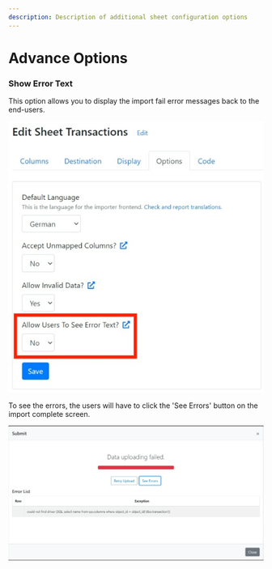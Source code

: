 ```yaml
---
description: Description of additional sheet configuration options
---
```


# Advance Options

### Show Error Text

This option allows you to display the import fail error messages back to the end-users.

![](<../.gitbook/assets/error option.jpg>)

To see the errors, the users will have to click the 'See Errors' button on the import complete screen.

![](../.gitbook/assets/errorlist.jpg)

